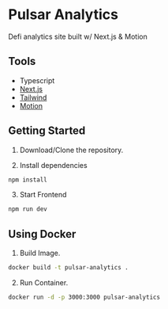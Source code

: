 # Pulsar Analytics
Defi analytics site built w/ Next.js & Motion

## Tools
- Typescript
- [Next.js](https://nextjs.org/)
- [Tailwind](https://tailwindcss.com/)
- [Motion](https://motion.dev/)

## Getting Started
1. Download/Clone the repository.

2. Install dependencies
```bash
npm install
```

3. Start Frontend
```bash
npm run dev
```

## Using Docker
1. Build Image.
```bash
docker build -t pulsar-analytics .
```

2. Run Container.
```bash
docker run -d -p 3000:3000 pulsar-analytics
```